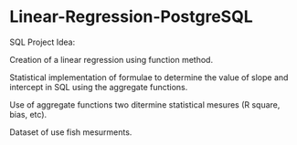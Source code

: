 # Linear-Regression-PostgreSQL

SQL Project Idea: 

Creation of a linear regression using function method. 

Statistical implementation of formulae to determine the value of slope and intercept in SQL using the aggregate functions.

Use of aggregate functions two ditermine statistical mesures (R square, bias, etc).

Dataset of use fish mesurments.
